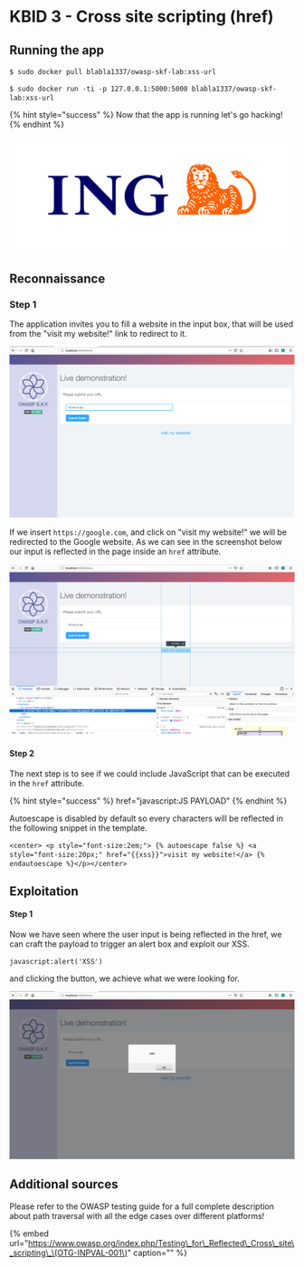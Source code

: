 # KBID 3 - Cross site scripting \(href\)

## Running the app

```text
$ sudo docker pull blabla1337/owasp-skf-lab:xss-url
```

```text
$ sudo docker run -ti -p 127.0.0.1:5000:5000 blabla1337/owasp-skf-lab:xss-url
```

{% hint style="success" %}
Now that the app is running let's go hacking!
{% endhint %}

![Docker image and write-up thanks to ING!](.gitbook/assets/ing_primary_logo.png)

## Reconnaissance

### Step 1

The application invites you to fill a website in the input box, that will be used from the "visit my website!" link to redirect to it.

![](.gitbook/assets/xss-href-1.png)

If we insert `https://google.com`, and click on "visit my website!" we will be redirected to the Google website. As we can see in the screenshot below our input is reflected in the page inside an `href` attribute.

![](.gitbook/assets/xss-href-2.png)

#### Step 2

The next step is to see if we could include JavaScript that can be executed in the `href` attribute.

{% hint style="success" %}
href="javascript:JS PAYLOAD"
{% endhint %}

Autoescape is disabled by default so every characters will be reflected in the following snippet in the template.

```markup
<center> <p style="font-size:2em;"> {% autoescape false %} <a style="font-size:20px;" href="{{xss}}">visit my website!</a> {% endautoescape %}</p></center>
```

## Exploitation

#### Step 1

Now we have seen where the user input is being reflected in the href, we can craft the payload to trigger an alert box and exploit our XSS.

```markup
javascript:alert('XSS')
```

and clicking the button, we achieve what we were looking for.

![](.gitbook/assets/xss-href-3.png)

## Additional sources

Please refer to the OWASP testing guide for a full complete description about path traversal with all the edge cases over different platforms!

{% embed url="https://www.owasp.org/index.php/Testing\_for\_Reflected\_Cross\_site\_scripting\_\(OTG-INPVAL-001\)" caption="" %}

